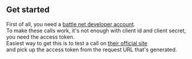 ## Get started

First of all, you need a [battle net developer account](https://develop.battle.net/).  
To make these calls work, it's not enough with client id and client secret, you need the access token.  
Easiest way to get this is to test a call on [their official site](https://develop.battle.net/documentation/world-of-warcraft-classic/game-data-apis)  
and pick up the access token from the request URL that's generated.  


